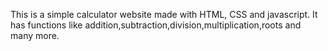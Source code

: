 This is a simple calculator website made with HTML, CSS and javascript.
It has functions like addition,subtraction,division,multiplication,roots and many more.
